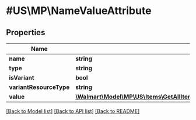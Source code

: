 # #US\MP\NameValueAttribute

## Properties

Name | Type | Description | Notes
------------ | ------------- | ------------- | -------------
**name** | **string** |  |
**type** | **string** |  |
**isVariant** | **bool** |  | [optional]
**variantResourceType** | **string** |  | [optional]
**value** | [**\Walmart\Model\MP\US\Items\GetAllItems200ResponseItemResponseInnerAdditionalAttributesNameValueAttributeInnerValueInner[]**](GetAllItems200ResponseItemResponseInnerAdditionalAttributesNameValueAttributeInnerValueInner.md) |  |


[[Back to Model list]](../) [[Back to API list]](../../Api/US/MP) [[Back to README]](../../README.md)
